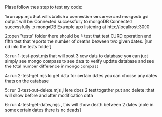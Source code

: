 Plase follow thes step to test my code:
  
 1:run app.mjs that will stablish a connection on server and mongodb gui output will be:
    Connected successfully to mongoDB
    Connected successfully to mongoDB
    Example app listening at http://localhost:3000
    
2:open "tests" folder there should be 4 test that test CURD operation and  fifth test that reports the number of deaths between two given dates.
  [run cd into the tests folder]
    
 3: run 1-test-post.mjs that will post 3 new data to database you can just simply see mongo compass to see data to verify update database and see the total number difference in mongo compass
 
 
 4: run 2-test-get.mjs to get data for certain dates you can choose any dates thats on the database 
 
 5: run 3-test-put-delete.mjs ,Here does 2 test togather put and delete:  that will show before and after modification data
 
 6: run 4-test-get-dates,mjs , this will show death between 2 dates [note in some certain dates there is no deads]




